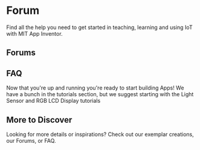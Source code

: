 # Forum
Find all the help you need to get started in teaching, learning and using IoT with MIT App Inventor.

## Forums

## FAQ
Now that you're up and running you're ready to start building Apps! We have a bunch in the tutorials section, but we suggest starting with the Light Sensor and RGB LCD Display tutorials

## More to Discover
Looking for more details or inspirations? Check out our exemplar creations, our Forums, or FAQ.
